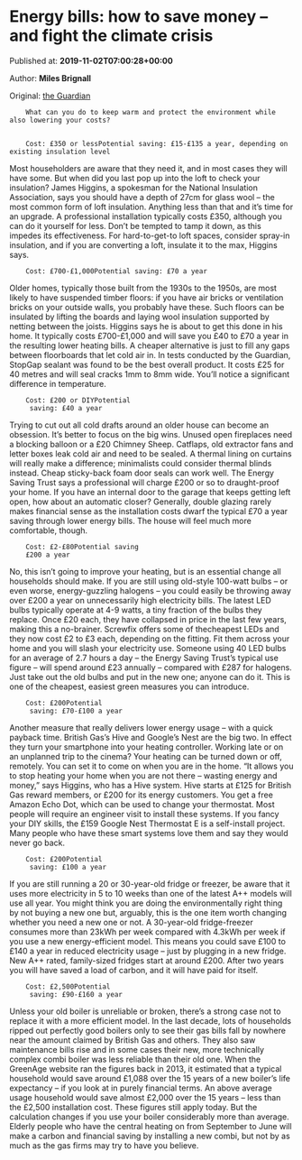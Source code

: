 
# Energy bills: how to save money – and fight the climate crisis

Published at: **2019-11-02T07:00:28+00:00**

Author: **Miles Brignall**

Original: [the Guardian](https://www.theguardian.com/money/2019/nov/02/energy-bills-how-to-save-money-and-fight-the-climate-crisis)


        What can you do to keep warm and protect the environment while also lowering your costs?
      

        Cost: £350 or lessPotential saving: £15-£135 a year, depending on existing insulation level
      
Most householders are aware that they need it, and in most cases they will have some. But when did you last pop up into the loft to check your insulation?
James Higgins, a spokesman for the National Insulation Association, says you should have a depth of 27cm for glass wool – the most common form of loft insulation. Anything less than that and it’s time for an upgrade. A professional installation typically costs £350, although you can do it yourself for less. Don’t be tempted to tamp it down, as this impedes its effectiveness.
For hard-to-get-to loft spaces, consider spray-in insulation, and if you are converting a loft, insulate it to the max, Higgins says.

        Cost: £700-£1,000Potential saving: £70 a year
      
Older homes, typically those built from the 1930s to the 1950s, are most likely to have suspended timber floors: if you have air bricks or ventilation bricks on your outside walls, you probably have these. Such floors can be insulated by lifting the boards and laying wool insulation supported by netting between the joists. Higgins says he is about to get this done in his home. It typically costs £700-£1,000 and will save you £40 to £70 a year in the resulting lower heating bills.
A cheaper alternative is just to fill any gaps between floorboards that let cold air in. In tests conducted by the Guardian, StopGap sealant was found to be the best overall product. It costs £25 for 40 metres and will seal cracks 1mm to 8mm wide. You’ll notice a significant difference in temperature.

        Cost: £200 or DIYPotential
         saving: £40 a year
      
Trying to cut out all cold drafts around an older house can become an obsession. It’s better to focus on the big wins.
Unused open fireplaces need a blocking balloon or a £20 Chimney Sheep. Catflaps, old extractor fans and letter boxes leak cold air and need to be sealed. A thermal lining on curtains will really make a difference; minimalists could consider thermal blinds instead. Cheap sticky-back foam door seals can work well.
The Energy Saving Trust says a professional will charge £200 or so to draught-proof your home. If you have an internal door to the garage that keeps getting left open, how about an automatic closer?
Generally, double glazing rarely makes financial sense as the installation costs dwarf the typical £70 a year saving through lower energy bills. The house will feel much more comfortable, though.

        Cost: £2-£80Potential saving 
        £200 a year
      
No, this isn’t going to improve your heating, but is an essential change all households should make. If you are still using old-style 100-watt bulbs – or even worse, energy-guzzling halogens – you could easily be throwing away over £200 a year on unnecessarily high electricity bills.
The latest LED bulbs typically operate at 4-9 watts, a tiny fraction of the bulbs they replace. Once £20 each, they have collapsed in price in the last few years, making this a no-brainer. Screwfix offers some of thecheapest LEDs and they now cost £2 to £3 each, depending on the fitting. Fit them across your home and you will slash your electricity use. Someone using 40 LED bulbs for an average of 2.7 hours a day – the Energy Saving Trust’s typical use figure – will spend around £23 annually – compared with £287 for halogens. Just take out the old bulbs and put in the new one; anyone can do it. This is one of the cheapest, easiest green measures you can introduce.

        Cost: £200Potential
         saving: £70-£100 a year
      
Another measure that really delivers lower energy usage – with a quick payback time. British Gas’s Hive and Google’s Nest are the big two. In effect they turn your smartphone into your heating controller. Working late or on an unplanned trip to the cinema? Your heating can be turned down or off, remotely. You can set it to come on when you are in the home.
“It allows you to stop heating your home when you are not there – wasting energy and money,” says Higgins, who has a Hive system. Hive starts at £125 for British Gas reward members, or £200 for its energy customers. You get a free Amazon Echo Dot, which can be used to change your thermostat. Most people will require an engineer visit to install these systems. If you fancy your DIY skills, the £159 Google Nest Thermostat E is a self-install project. Many people who have these smart systems love them and say they would never go back.

        Cost: £200Potential
         saving: £100 a year
      
If you are still running a 20 or 30-year-old fridge or freezer, be aware that it uses more electricity in 5 to 10 weeks than one of the latest A++ models will use all year. You might think you are doing the environmentally right thing by not buying a new one but, arguably, this is the one item worth changing whether you need a new one or not.
A 30-year-old fridge-freezer consumes more than 23kWh per week compared with 4.3kWh per week if you use a new energy-efficient model. This means you could save £100 to £140 a year in reduced electricity usage – just by plugging in a new fridge. New A++ rated, family-sized fridges start at around £200. After two years you will have saved a load of carbon, and it will have paid for itself.

        Cost: £2,500Potential
         saving: £90-£160 a year
      
Unless your old boiler is unreliable or broken, there’s a strong case not to replace it with a more efficient model. In the last decade, lots of households ripped out perfectly good boilers only to see their gas bills fall by nowhere near the amount claimed by British Gas and others. They also saw maintenance bills rise and in some cases their new, more technically complex combi boiler was less reliable than their old one.
When the GreenAge website ran the figures back in 2013, it estimated that a typical household would save around £1,088 over the 15 years of a new boiler’s life expectancy – if you look at in purely financial terms. An above average usage household would save almost £2,000 over the 15 years – less than the £2,500 installation cost. These figures still apply today. But the calculation changes if you use your boiler considerably more than average. Elderly people who have the central heating on from September to June will make a carbon and financial saving by installing a new combi, but not by as much as the gas firms may try to have you believe.

